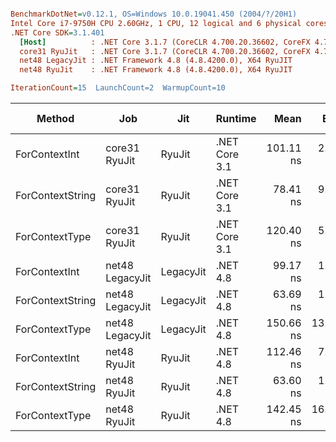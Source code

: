 ``` ini

BenchmarkDotNet=v0.12.1, OS=Windows 10.0.19041.450 (2004/?/20H1)
Intel Core i7-9750H CPU 2.60GHz, 1 CPU, 12 logical and 6 physical cores
.NET Core SDK=3.1.401
  [Host]          : .NET Core 3.1.7 (CoreCLR 4.700.20.36602, CoreFX 4.700.20.37001), X64 RyuJIT
  core31 RyuJit   : .NET Core 3.1.7 (CoreCLR 4.700.20.36602, CoreFX 4.700.20.37001), X64 RyuJIT
  net48 LegacyJit : .NET Framework 4.8 (4.8.4200.0), X64 RyuJIT
  net48 RyuJit    : .NET Framework 4.8 (4.8.4200.0), X64 RyuJIT

IterationCount=15  LaunchCount=2  WarmupCount=10  

```
|           Method |             Job |       Jit |       Runtime |      Mean |     Error |    StdDev |  Gen 0 | Gen 1 | Gen 2 | Allocated |
|----------------- |---------------- |---------- |-------------- |----------:|----------:|----------:|-------:|------:|------:|----------:|
|    ForContextInt |   core31 RyuJit |    RyuJit | .NET Core 3.1 | 101.11 ns |  2.906 ns |  4.259 ns | 0.0242 |     - |     - |     152 B |
| ForContextString |   core31 RyuJit |    RyuJit | .NET Core 3.1 |  78.41 ns |  9.751 ns | 14.595 ns | 0.0204 |     - |     - |     128 B |
|   ForContextType |   core31 RyuJit |    RyuJit | .NET Core 3.1 | 120.40 ns |  5.308 ns |  7.613 ns | 0.0203 |     - |     - |     128 B |
|    ForContextInt | net48 LegacyJit | LegacyJit |      .NET 4.8 |  99.17 ns |  1.520 ns |  2.228 ns | 0.0242 |     - |     - |     152 B |
| ForContextString | net48 LegacyJit | LegacyJit |      .NET 4.8 |  63.69 ns |  1.324 ns |  1.982 ns | 0.0204 |     - |     - |     128 B |
|   ForContextType | net48 LegacyJit | LegacyJit |      .NET 4.8 | 150.66 ns | 13.242 ns | 19.820 ns | 0.0203 |     - |     - |     128 B |
|    ForContextInt |    net48 RyuJit |    RyuJit |      .NET 4.8 | 112.46 ns |  7.935 ns | 11.876 ns | 0.0242 |     - |     - |     152 B |
| ForContextString |    net48 RyuJit |    RyuJit |      .NET 4.8 |  63.60 ns |  1.417 ns |  2.077 ns | 0.0204 |     - |     - |     128 B |
|   ForContextType |    net48 RyuJit |    RyuJit |      .NET 4.8 | 142.45 ns | 16.288 ns | 24.379 ns | 0.0204 |     - |     - |     128 B |
